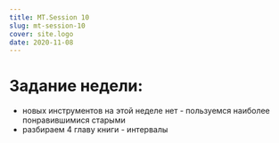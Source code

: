 ```yaml
---
title: MT.Session 10
slug: mt-session-10
cover: site.logo
date: 2020-11-08
---
```


# Задание недели:
* новых инструментов на этой неделе нет - пользуемся наиболее понравившимися старыми
* разбираем 4 главу книги - интервалы

